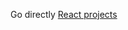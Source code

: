 Go directly [React projects](https://6335a72821d94f000915c467--react-training-ashraya.netlify.app/)
